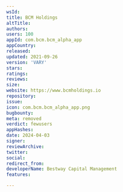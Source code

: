```yaml
---
wsId: 
title: BCM Holdings
altTitle: 
authors: 
users: 100
appId: com.bcm.bcm_alpha_app
appCountry: 
released: 
updated: 2021-09-26
version: 'VARY'
stars: 
ratings: 
reviews: 
size: 
website: https://www.bcmholdings.io
repository: 
issue: 
icon: com.bcm.bcm_alpha_app.png
bugbounty: 
meta: removed
verdict: fewusers
appHashes: 
date: 2024-04-03
signer: 
reviewArchive: 
twitter: 
social: 
redirect_from: 
developerName: Bestway Capital Management
features: 

---
```


